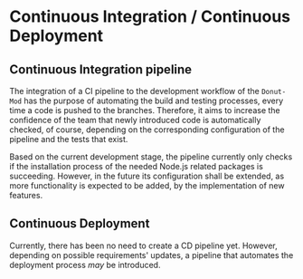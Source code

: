 # Continuous Integration / Continuous Deployment

## Continuous Integration pipeline

The integration of a CI pipeline to the development workflow of the `Donut-Mod` has the purpose of automating the build and testing processes, every time a code is pushed to the branches. Therefore, it aims to increase the confidence of the team that newly introduced code is automatically checked, of course, depending on the corresponding configuration of the pipeline and the tests that exist.

Based on the current development stage, the pipeline currently only checks if the installation process of the needed Node.js related packages is succeeding. However, in the future its configuration shall be extended, as more functionality is expected to be added, by the implementation of new features.

## Continuous Deployment

Currently, there has been no need to create a CD pipeline yet. However, depending on possible requirements' updates, a pipeline that automates the deployment process *may* be introduced.